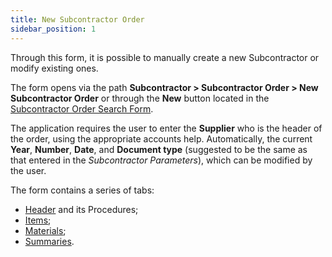 ```yaml
---
title: New Subcontractor Order 
sidebar_position: 1
---
```


Through this form, it is possible to manually create a new Subcontractor or modify existing ones.

The form opens via the path **Subcontractor > Subcontractor Order > New Subcontractor Order** or through the **New** button located in the [Subcontractor Order Search Form](/docs/subcontractor/subcontractor-orders/insert-subcontractor-orders/search-subcontractor-orders).

The application requires the user to enter the **Supplier** who is the header of the order, using the appropriate accounts help. Automatically, the current **Year**, **Number**, **Date**, and **Document type** (suggested to be the same as that entered in the *Subcontractor Parameters*), which can be modified by the user.

The form contains a series of tabs:

- [Header](/docs/subcontractor/subcontractor-orders/insert-subcontractor-orders/new-subcontractor-orders) and its Procedures;  
- [Items](/docs/subcontractor/subcontractor-orders/insert-subcontractor-orders/new-subcontractor-orders);   
- [Materials](/docs/subcontractor/subcontractor-orders/insert-subcontractor-orders/new-subcontractor-orders);  
- [Summaries](/docs/subcontractor/subcontractor-orders/insert-subcontractor-orders/new-subcontractor-orders).